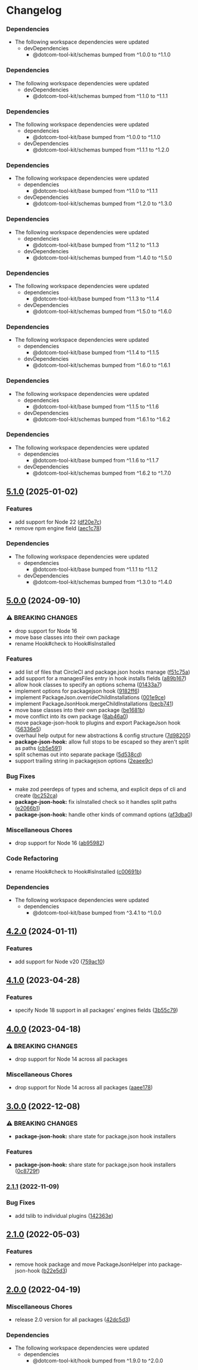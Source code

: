 # Changelog

### Dependencies

* The following workspace dependencies were updated
  * devDependencies
    * @dotcom-tool-kit/schemas bumped from ^1.0.0 to ^1.1.0

### Dependencies

* The following workspace dependencies were updated
  * devDependencies
    * @dotcom-tool-kit/schemas bumped from ^1.1.0 to ^1.1.1

### Dependencies

* The following workspace dependencies were updated
  * dependencies
    * @dotcom-tool-kit/base bumped from ^1.0.0 to ^1.1.0
  * devDependencies
    * @dotcom-tool-kit/schemas bumped from ^1.1.1 to ^1.2.0

### Dependencies

* The following workspace dependencies were updated
  * dependencies
    * @dotcom-tool-kit/base bumped from ^1.1.0 to ^1.1.1
  * devDependencies
    * @dotcom-tool-kit/schemas bumped from ^1.2.0 to ^1.3.0

### Dependencies

* The following workspace dependencies were updated
  * dependencies
    * @dotcom-tool-kit/base bumped from ^1.1.2 to ^1.1.3
  * devDependencies
    * @dotcom-tool-kit/schemas bumped from ^1.4.0 to ^1.5.0

### Dependencies

* The following workspace dependencies were updated
  * dependencies
    * @dotcom-tool-kit/base bumped from ^1.1.3 to ^1.1.4
  * devDependencies
    * @dotcom-tool-kit/schemas bumped from ^1.5.0 to ^1.6.0

### Dependencies

* The following workspace dependencies were updated
  * dependencies
    * @dotcom-tool-kit/base bumped from ^1.1.4 to ^1.1.5
  * devDependencies
    * @dotcom-tool-kit/schemas bumped from ^1.6.0 to ^1.6.1

### Dependencies

* The following workspace dependencies were updated
  * dependencies
    * @dotcom-tool-kit/base bumped from ^1.1.5 to ^1.1.6
  * devDependencies
    * @dotcom-tool-kit/schemas bumped from ^1.6.1 to ^1.6.2

### Dependencies

* The following workspace dependencies were updated
  * dependencies
    * @dotcom-tool-kit/base bumped from ^1.1.6 to ^1.1.7
  * devDependencies
    * @dotcom-tool-kit/schemas bumped from ^1.6.2 to ^1.7.0

## [5.1.0](https://github.com/Financial-Times/dotcom-tool-kit/compare/package-json-hook-v5.0.4...package-json-hook-v5.1.0) (2025-01-02)


### Features

* add support for Node 22 ([df20e7c](https://github.com/Financial-Times/dotcom-tool-kit/commit/df20e7c455a16eeb3e75a2e940c93848d618a218))
* remove npm engine field ([aec1c78](https://github.com/Financial-Times/dotcom-tool-kit/commit/aec1c78aedb8f26a43b25824eb19e30101806182))


### Dependencies

* The following workspace dependencies were updated
  * dependencies
    * @dotcom-tool-kit/base bumped from ^1.1.1 to ^1.1.2
  * devDependencies
    * @dotcom-tool-kit/schemas bumped from ^1.3.0 to ^1.4.0

## [5.0.0](https://github.com/Financial-Times/dotcom-tool-kit/compare/package-json-hook-v4.2.0...package-json-hook-v5.0.0) (2024-09-10)


### ⚠ BREAKING CHANGES

* drop support for Node 16
* move base classes into their own package
* rename Hook#check to Hook#isInstalled

### Features

* add list of files that CircleCI and package.json hooks manage ([f51c75a](https://github.com/Financial-Times/dotcom-tool-kit/commit/f51c75acbd095415556b225c31fbcd8e5c742951))
* add support for a managesFiles entry in hook installs fields ([a89b167](https://github.com/Financial-Times/dotcom-tool-kit/commit/a89b167da9dae6edd6fcc9295a5f8f82e2e30023))
* allow hook classes to specify an options schema ([01433a7](https://github.com/Financial-Times/dotcom-tool-kit/commit/01433a7d6081c11640adea87a05df18d5a53060a))
* implement options for packagejson hook ([9182ff6](https://github.com/Financial-Times/dotcom-tool-kit/commit/9182ff67cc443c837e200c34c49a97f3b49148e9))
* implement PackageJson.overrideChildInstallations ([001e9ce](https://github.com/Financial-Times/dotcom-tool-kit/commit/001e9ce4bf4e556216b483dccc199736f18994ad))
* implement PackageJsonHook.mergeChildInstallations ([becb741](https://github.com/Financial-Times/dotcom-tool-kit/commit/becb741498c0a125d0df699c5abf7b49b75dde28))
* move base classes into their own package ([be1681b](https://github.com/Financial-Times/dotcom-tool-kit/commit/be1681b033609a9e332ab072681b6de8d05befb2))
* move conflict into its own package ([8ab46a0](https://github.com/Financial-Times/dotcom-tool-kit/commit/8ab46a06370d32fd19300fd6a58a775e04a96717))
* move package-json-hook to plugins and export PackageJson hook ([56336e5](https://github.com/Financial-Times/dotcom-tool-kit/commit/56336e5cebb93c375dcaf28682f95f3da5b26c8a))
* overhaul help output for new abstractions & config structure ([7d98205](https://github.com/Financial-Times/dotcom-tool-kit/commit/7d982053c67bee0d4c7131821313cf20bfc0f8b7))
* **package-json-hook:** allow full stops to be escaped so they aren't split as paths ([cb5e591](https://github.com/Financial-Times/dotcom-tool-kit/commit/cb5e591368081e2752e1fc91cfb9edd5c7a5cdb3))
* split schemas out into separate package ([5d538cd](https://github.com/Financial-Times/dotcom-tool-kit/commit/5d538cd692eec6b799587f499c444b3e4f6e78b8))
* support trailing string in packagejson options ([2eaee9c](https://github.com/Financial-Times/dotcom-tool-kit/commit/2eaee9cc30fa00a777a658df5654d495780a130c))


### Bug Fixes

* make zod peerdeps of types and schema, and explicit deps of cli and create ([bc252ca](https://github.com/Financial-Times/dotcom-tool-kit/commit/bc252ca5245a69a6b7a30ea79fe1219699d102c6))
* **package-json-hook:** fix isInstalled check so it handles split paths ([e2066b1](https://github.com/Financial-Times/dotcom-tool-kit/commit/e2066b1b5807674f4dfb45525e8d9b0fe4eadf44))
* **package-json-hook:** handle other kinds of command options ([af3dba0](https://github.com/Financial-Times/dotcom-tool-kit/commit/af3dba0faf9d50b334f305ceed86a2a06669db63))


### Miscellaneous Chores

* drop support for Node 16 ([ab95982](https://github.com/Financial-Times/dotcom-tool-kit/commit/ab95982635e255fec49d08af9894c2833a36500e))


### Code Refactoring

* rename Hook#check to Hook#isInstalled ([c00691b](https://github.com/Financial-Times/dotcom-tool-kit/commit/c00691b4c3994c6fae2aec7fc2c4ada44b2168ac))


### Dependencies

* The following workspace dependencies were updated
  * dependencies
    * @dotcom-tool-kit/base bumped from ^3.4.1 to ^1.0.0

## [4.2.0](https://github.com/Financial-Times/dotcom-tool-kit/compare/package-json-hook-v4.1.0...package-json-hook-v4.2.0) (2024-01-11)


### Features

* add support for Node v20 ([759ac10](https://github.com/Financial-Times/dotcom-tool-kit/commit/759ac10e309885e99f54ae431c301c32ee04f972))

## [4.1.0](https://github.com/Financial-Times/dotcom-tool-kit/compare/package-json-hook-v4.0.0...package-json-hook-v4.1.0) (2023-04-28)


### Features

* specify Node 18 support in all packages' engines fields ([3b55c79](https://github.com/Financial-Times/dotcom-tool-kit/commit/3b55c79f3f55b448f1a92fcf842dab6a8906ea70))

## [4.0.0](https://github.com/Financial-Times/dotcom-tool-kit/compare/package-json-hook-v3.0.0...package-json-hook-v4.0.0) (2023-04-18)


### ⚠ BREAKING CHANGES

* drop support for Node 14 across all packages

### Miscellaneous Chores

* drop support for Node 14 across all packages ([aaee178](https://github.com/Financial-Times/dotcom-tool-kit/commit/aaee178b535a51f9c75a882d78ffd8e8aa3eac60))

## [3.0.0](https://github.com/Financial-Times/dotcom-tool-kit/compare/package-json-hook-v2.1.1...package-json-hook-v3.0.0) (2022-12-08)


### ⚠ BREAKING CHANGES

* **package-json-hook:** share state for package.json hook installers

### Features

* **package-json-hook:** share state for package.json hook installers ([0c8729f](https://github.com/Financial-Times/dotcom-tool-kit/commit/0c8729fc80f9b423189a2ae0e6aa87382b2663a8))

### [2.1.1](https://github.com/Financial-Times/dotcom-tool-kit/compare/package-json-hook-v2.1.0...package-json-hook-v2.1.1) (2022-11-09)


### Bug Fixes

* add tslib to individual plugins ([142363e](https://github.com/Financial-Times/dotcom-tool-kit/commit/142363edb2a82ebf4dc3c8e1b392888ebfd7dc89))

## [2.1.0](https://github.com/Financial-Times/dotcom-tool-kit/compare/package-json-hook-v2.0.0...package-json-hook-v2.1.0) (2022-05-03)


### Features

* remove hook package and move PackageJsonHelper into package-json-hook ([b22e5d3](https://github.com/Financial-Times/dotcom-tool-kit/commit/b22e5d36ebfdc50cfa57586489a1107e35631bcc))

## [2.0.0](https://github.com/Financial-Times/dotcom-tool-kit/compare/package-json-hook-v1.9.0...package-json-hook-v2.0.0) (2022-04-19)


### Miscellaneous Chores

* release 2.0 version for all packages ([42dc5d3](https://github.com/Financial-Times/dotcom-tool-kit/commit/42dc5d39bf330b9bca4121d062470904f9c6918d))


### Dependencies

* The following workspace dependencies were updated
  * dependencies
    * @dotcom-tool-kit/hook bumped from ^1.9.0 to ^2.0.0
